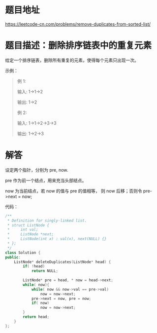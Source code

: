# 题目地址
https://leetcode-cn.com/problems/remove-duplicates-from-sorted-list/

# 题目描述：删除排序链表中的重复元素

给定一个排序链表，删除所有重复的元素，使得每个元素只出现一次。

示例：
>例 1:
>
>输入: 1->1->2
>
>输出: 1->2
>
>例 2:
>
>输入: 1->1->2->3->3
>
>输出: 1->2->3


# 解答
设定两个指针，分别为 pre, now.

pre 作为前一个结点，用来充当头部结点。

now 为当前结点，若 now 的值与 pre 的值相等， 则 now 后移；否则令 pre->next = now;


代码：
```cpp
/**
 * Definition for singly-linked list.
 * struct ListNode {
 *     int val;
 *     ListNode *next;
 *     ListNode(int x) : val(x), next(NULL) {}
 * };
 */
class Solution {
public:
    ListNode* deleteDuplicates(ListNode* head) {
        if( !head)
            return NULL;
        
        ListNode* pre = head, * now = head->next;
        while( now){
            while( now && now->val == pre->val)
                now = now->next;
            pre->next = now, pre = now;
            if( now)
                now = now->next;
        }
        return head;
    }
};
```
